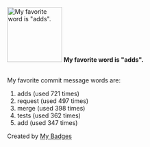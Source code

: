 <img src="https://my-badges.github.io/my-badges/favorite-word.png" alt="My favorite word is &quot;adds&quot;." title="My favorite word is &quot;adds&quot;." width="128">
<strong>My favorite word is &quot;adds&quot;.</strong>
<br><br>

My favorite commit message words are:

1. adds (used 721 times)
2. request (used 497 times)
3. merge (used 398 times)
4. tests (used 362 times)
5. add (used 347 times)


Created by <a href="https://github.com/my-badges/my-badges">My Badges</a>